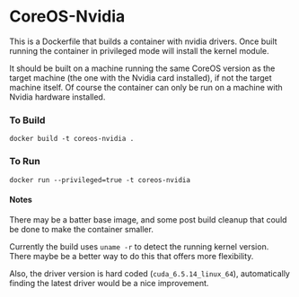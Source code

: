 # CoreOS-Nvidia
This is a Dockerfile that builds a container with nvidia drivers.  Once built running the container in privileged mode will install the kernel module.

It should be built on a machine running the same CoreOS version as the target machine (the one with the Nvidia card installed), if not the target machine itself.  Of course the container can only be run on a machine with Nvidia hardware installed.

### To Build

    docker build -t coreos-nvidia .    

### To Run

    docker run --privileged=true -t coreos-nvidia

#### Notes

There may be a batter base image, and some post build cleanup that could be done to make the container smaller.

Currently the build uses `uname -r` to detect the running kernel version.  There maybe be a better way to do this that offers more flexibility.

Also, the driver version is hard coded (`cuda_6.5.14_linux_64`), automatically finding the latest driver would be a nice improvement.

